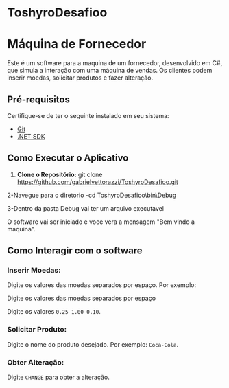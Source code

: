 # ToshyroDesafioo

# Máquina de Fornecedor 

Este é um software para a maquina de um fornecedor, desenvolvido em C#, que simula a interação com uma máquina de vendas. Os clientes podem inserir moedas, solicitar produtos e fazer alteração.

## Pré-requisitos

Certifique-se de ter o seguinte instalado em seu sistema:

- [Git](https://git-scm.com/)
- [.NET SDK](https://dotnet.microsoft.com/download)

## Como Executar o Aplicativo
1. **Clone o Repositório:**
   git clone https://github.com/gabrielvettorazzi/ToshyroDesafioo.git

   
2-Navegue para o diretorio
 -cd ToshyroDesafioo\bin\Debug
 

3-Dentro da pasta Debug vai ter um arquivo executavel

O software vai ser iniciado e voce vera a mensagem "Bem vindo a maquina".
## Como Interagir com o software

### Inserir Moedas:

Digite os valores das moedas separados por espaço. Por exemplo: 

Digite os valores das moedas separados por espaço


Digite os valores
`0.25 1.00 0.10`.

### Solicitar Produto:

Digite o nome do produto desejado. Por exemplo:
`Coca-Cola`.

### Obter Alteração:

Digite `CHANGE` para obter a alteração.
